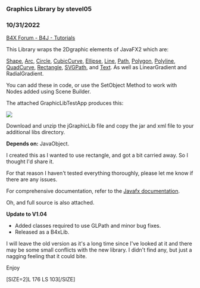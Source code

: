 ### Graphics Library by stevel05
### 10/31/2022
[B4X Forum - B4J - Tutorials](https://www.b4x.com/android/forum/threads/50215/)

This Library wraps the 2Dgraphic elements of JavaFX2 which are:  
  
[Shape](http://docs.oracle.com/javafx/2/api/javafx/scene/shape/Shape.html), [Arc](http://docs.oracle.com/javafx/2/api/javafx/scene/shape/Arc.html), [Circle](http://docs.oracle.com/javafx/2/api/javafx/scene/shape/Circle.html), [CubicCurve](http://docs.oracle.com/javafx/2/api/javafx/scene/shape/CubicCurve.html), [Ellipse](http://docs.oracle.com/javafx/2/api/javafx/scene/shape/Ellipse.html), [Line](http://docs.oracle.com/javafx/2/api/javafx/scene/shape/Line.html), [Path](http://docs.oracle.com/javafx/2/api/javafx/scene/shape/Path.html), [Polygon](http://docs.oracle.com/javafx/2/api/javafx/scene/shape/Polygon.html), [Polyline](http://docs.oracle.com/javafx/2/api/javafx/scene/shape/Polyline.html), [QuadCurve](http://docs.oracle.com/javafx/2/api/javafx/scene/shape/QuadCurve.html), [Rectangle](http://docs.oracle.com/javafx/2/api/javafx/scene/shape/Rectangle.html), [SVGPath](http://docs.oracle.com/javafx/2/api/javafx/scene/shape/SVGPath.html), and [Text](http://docs.oracle.com/javafx/2/api/javafx/scene/text/Text.html). As well as LinearGradient and RadialGradient.  
  
You can add these in code, or use the SetObject Method to work with Nodes added using Scene Builder.  
  
The attached GraphicLibTestApp produces this:  
  
  
  
![](https://www.b4x.com/android/forum/attachments/31905)  
  
  
Download and unzip the jGraphicLib file and copy the jar and xml file to your additional libs directory.  
  
**Depends on:** JavaObject.  
  
I created this as I wanted to use rectangle, and got a bit carried away. So I thought I'd share it.  
  
For that reason I haven't tested everything thoroughly, please let me know if there are any issues.  
  
For comprehensive documentation, refer to the [Javafx documentation](http://docs.oracle.com/javafx/2/api/javafx/scene/shape/Shape.html).  
  
Oh, and full source is also attached.  
  
**Update to V1.04**  

- Added classes required to use GLPath and minor bug fixes.
- Released as a B4xLib.

  
I will leave the old version as it's a long time since I've looked at it and there may be some small conflicts with the new library. I didn't find any, but just a nagging feeling that it could bite.  
  
Enjoy  
  
[SIZE=2]L 176 LS 103[/SIZE]
